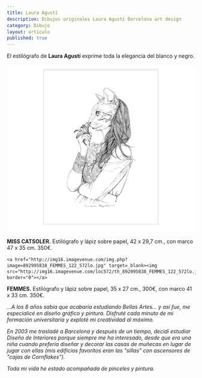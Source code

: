 ```yaml
---
title: Laura Agustí
description: Dibujos originales Laura Agustí Barcelona art design
category: Dibujo
layout: articulo
published: true
---
```

El estilógrafo de **Laura Agustí** exprime toda la elegancia del blanco y negro.



<a href="/images/Laura-Agusti/MISS_CATSOLER.jpg"><img src="/images/Laura-Agusti/MISS_CATSOLER.jpg" alt="Original Laura Agustí"></a> 

<figcaption><b>MISS CATSOLER.</b>
  Estilógrafo y lápiz sobre papel, 42 x 29,7 cm., con marco 47 x 35 cm. 350€.</figcaption>




	<a href="http://img16.imagevenue.com/img.php?image=892995838_FEMMES_122_572lo.jpg" target=_blank><img src="http://img16.imagevenue.com/loc572/th_892995838_FEMMES_122_572lo.jpg" border="0"></a>
	   
<figcaption><b>FEMMES.</b>
  Estilógrafo y lápiz sobre papel, 35 x 27 cm., 300€, con marco 41 x 33 cm. 350€.</figcaption>




_...A los 8 años sabía que acabaría estudiando Bellas Artes... y así fue, me especialicé en diseño gráfico y pintura. Disfruté cada minuto de mi formación universitaria y exploté mi creatividad al máximo._ 

_En 2003 me trasladé a Barcelona y después de un tiempo, decidí estudiar Diseño de Interiores porque siempre me ha interesado, desde que era una niña cuando prefería diseñar y decorar las casas de muñecas en lugar de jugar con ellas (mis edificios favoritos eran las "sillas" con ascensores de "cajas de Cornflakes")._ 

_Toda mi vida he estado acompañada de pinceles y pintura._

